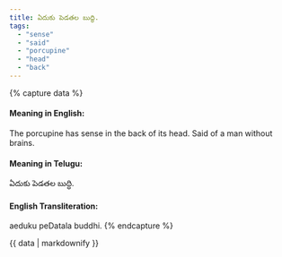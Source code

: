 ```yaml
---
title: ఏదుకు పెడతల బుద్ధి.
tags:
  - "sense"
  - "said"
  - "porcupine"
  - "head"
  - "back"
---
```


{% capture data %}
#### Meaning in English:
The porcupine has sense in the back of its head.
Said of a man without brains.

#### Meaning in Telugu:
ఏదుకు పెడతల బుద్ధి.

#### English Transliteration:
aeduku peDatala buddhi.
{% endcapture %}

{{ data | markdownify }}

